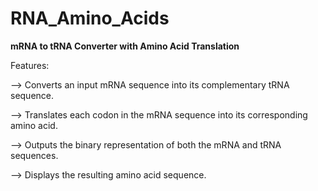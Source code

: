 # RNA_Amino_Acids

**mRNA to tRNA Converter with Amino Acid Translation**

Features:

--> Converts an input mRNA sequence into its complementary tRNA sequence.

--> Translates each codon in the mRNA sequence into its corresponding amino acid.

--> Outputs the binary representation of both the mRNA and tRNA sequences.

--> Displays the resulting amino acid sequence.
